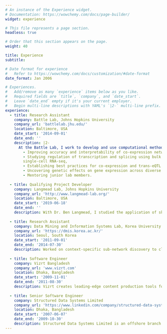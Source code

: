 ```yaml
---
# An instance of the Experience widget.
# Documentation: https://wowchemy.com/docs/page-builder/
widget: experience

# This file represents a page section.
headless: true

# Order that this section appears on the page.
weight: 40

title: Experience
subtitle:

# Date format for experience
#   Refer to https://wowchemy.com/docs/customization/#date-format
date_format: Jan 2006

# Experiences.
#   Add/remove as many `experience` items below as you like.
#   Required fields are `title`, `company`, and `date_start`.
#   Leave `date_end` empty if it's your current employer.
#   Begin multi-line descriptions with YAML's `|2-` multi-line prefix.
experience:
  - title: Research Assistant
    company: Battle Lab, Johns Hopkins University
    company_url: 'battlelab.jhu.edu/'
    location: Baltimore, USA
    date_start: '2014-09-01'
    date_end: ''
    description: |2-
      At the Battle Lab, I work to develop and use computational methods to understand, analyze and interpret gene regulation in humans. Here, my responsibilities include:
        - Improving accuracy and interpretability of co-expression networks,
        - Studying regulation of transcription and splicing using bulk and
        single-cell RNA-seq,
        - Establishing best practices for co-expression and trans-eQTL analysis,
        - Uncovering genetic effects on gene expression across diverse human tissues as part of two big consortia (GTEx and eQTLGen) and other collaborations,
        - Mentoring junior lab members.
        
  - title: Qualifying Project Developer
    company: Langmead Lab, Johns Hopkins University
    company_url: 'http://www.langmead-lab.org/'
    location: Baltimore, USA
    date_start: '2019-06-18'
    date_end: ''
    description: With Dr. Ben Langmead, I studied the application of sketch data structures in computational genomics. We showed that the conservative count-min sketch consistently provides more accurate estimates than the regular count-min sketch. We also developed two sketch algorithms – offline count-min sketch and offline conservative count-min sketch – that visit the k-mers multiple times to improve estimates.
        
  - title: Research Assistant
    company: Data Mining and Information Systems Lab, Korea University
    company_url: 'https://dmis.korea.ac.kr/'
    location: Seoul, South Korea
    date_start: '2011-09-01'
    date_end: '2014-07-30'
    description: Worked on context-specific sub-network discovery to classify phenotypes using microarray gene expression profiles.
  
  - title: Software Engineer
    company: Vizrt Bangladesh
    company_url: 'www.vizrt.com'
    location: Dhaka, Bangladesh
    date_start: '2009-11-01'
    date_end: '2011-08-30'
    description: Vizrt creates leading-edge content production tools for the digital media industry. As a Scrum Master of the Media Asset Management (MAM) application team, I designed and developed <a href="https://www.vizrt.com/en/support/component-updates/Logger-7-2-0" target="_blank"> a media logger tool </a> to annotate scenes in a video. As a developer of the <a href="http://docs.escenic.com/widget-user-guide/3.0/what_is_a_widget_.html" target="_blank"> Escenic Widget Framework </a> team, I developed templates for displaying contents on a publication page.
    
  - title: Senior Software Engineer
    company: Structured Data Systems Limited
    company_url: 'https://www.linkedin.com/company/structured-data-systems-limited/about/'
    location: Dhaka, Bangladesh
    date_start: '2007-06-07'
    date_end: '2009-10-30'
    description: Structured Data Systems Limited is an offshore branch of <a href="www.afrigis.co.za" target="_blank">AfriGIS</a>, a geographic information based company in South Africa. I designed and developed the <a href="https://developers.afrigis.co.za/javascript-api/" target="_blank"> javascript API </a> framework for their map services.
---
```


